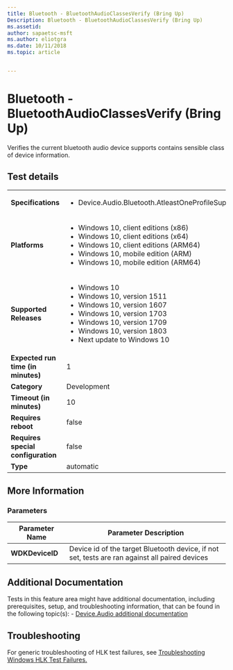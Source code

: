 ```yaml
---
title: Bluetooth - BluetoothAudioClassesVerify (Bring Up)
Description: Bluetooth - BluetoothAudioClassesVerify (Bring Up)
ms.assetid: 
author: sapaetsc-msft
ms.author: eliotgra
ms.date: 10/11/2018
ms.topic: article


---
```


# Bluetooth - BluetoothAudioClassesVerify (Bring Up)

Verifies the current bluetooth audio device supports contains sensible class of device information.

## Test details
|||
|---|---|
| **Specifications**  | <ul><li>Device.Audio.Bluetooth.AtleastOneProfileSupport</li></ul> |  
| **Platforms**   | <ul><li>Windows 10, client editions (x86)</li><li>Windows 10, client editions (x64)</li><li>Windows 10, client editions (ARM64)</li><li>Windows 10, mobile edition (ARM)</li><li>Windows 10, mobile edition (ARM64)</li></ul> |
| **Supported Releases** | <ul><li>Windows 10</li><li>Windows 10, version 1511</li><li>Windows 10, version 1607</li><li>Windows 10, version 1703</li><li>Windows 10, version 1709</li><li>Windows 10, version 1803</li><li>Next update to Windows 10</li></ul> |
|**Expected run time (in minutes)**| 1 |
|**Category**| Development |
|**Timeout (in minutes)**| 10 |
|**Requires reboot**| false |
|**Requires special configuration**| false |
|**Type**| automatic |

## More Information
### Parameters
| Parameter Name | Parameter Description |
| --- | --- |
| **WDKDeviceID** | Device id of the target Bluetooth device, if not set, tests are ran against all paired devices |


## Additional Documentation
Tests in this feature area might have additional documentation, including prerequisites, setup, and troubleshooting information, that can be found in the following topic(s): - [Device.Audio additional documentation](device-audio-additional-documentation.md)



## Troubleshooting
For generic troubleshooting of HLK test failures, see [Troubleshooting Windows HLK Test Failures.](..\user\troubleshooting-windows-hlk-test-failures.md)